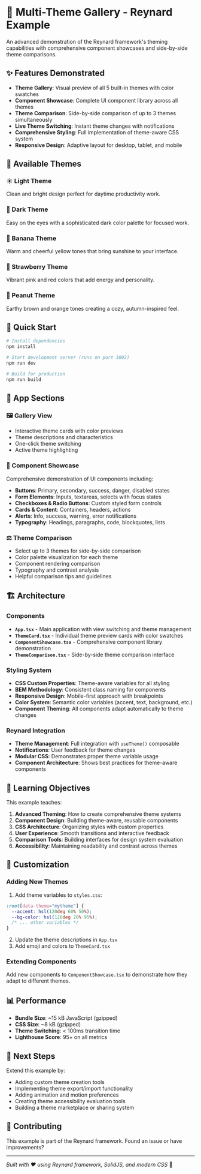 # 🎨 Multi-Theme Gallery - Reynard Example

An advanced demonstration of the Reynard framework's theming capabilities with comprehensive component showcases and side-by-side theme comparisons.

## ✨ Features Demonstrated

- **Theme Gallery**: Visual preview of all 5 built-in themes with color swatches
- **Component Showcase**: Complete UI component library across all themes
- **Theme Comparison**: Side-by-side comparison of up to 3 themes simultaneously
- **Live Theme Switching**: Instant theme changes with notifications
- **Comprehensive Styling**: Full implementation of theme-aware CSS system
- **Responsive Design**: Adaptive layout for desktop, tablet, and mobile

## 🎨 Available Themes

### ☀️ Light Theme

Clean and bright design perfect for daytime productivity work.

### 🌙 Dark Theme

Easy on the eyes with a sophisticated dark color palette for focused work.

### 🍌 Banana Theme

Warm and cheerful yellow tones that bring sunshine to your interface.

### 🍓 Strawberry Theme

Vibrant pink and red colors that add energy and personality.

### 🥜 Peanut Theme

Earthy brown and orange tones creating a cozy, autumn-inspired feel.

## 🚀 Quick Start

```bash
# Install dependencies
npm install

# Start development server (runs on port 3002)
npm run dev

# Build for production
npm run build
```

## 📱 App Sections

### 🖼️ Gallery View

- Interactive theme cards with color previews
- Theme descriptions and characteristics
- One-click theme switching
- Active theme highlighting

### 🧩 Component Showcase

Comprehensive demonstration of UI components including:

- **Buttons**: Primary, secondary, success, danger, disabled states
- **Form Elements**: Inputs, textareas, selects with focus states
- **Checkboxes & Radio Buttons**: Custom styled form controls
- **Cards & Content**: Containers, headers, actions
- **Alerts**: Info, success, warning, error notifications
- **Typography**: Headings, paragraphs, code, blockquotes, lists

### ⚖️ Theme Comparison

- Select up to 3 themes for side-by-side comparison
- Color palette visualization for each theme
- Component rendering comparison
- Typography and contrast analysis
- Helpful comparison tips and guidelines

## 🏗️ Architecture

### Components

- **`App.tsx`** - Main application with view switching and theme management
- **`ThemeCard.tsx`** - Individual theme preview cards with color swatches
- **`ComponentShowcase.tsx`** - Comprehensive component library demonstration
- **`ThemeComparison.tsx`** - Side-by-side theme comparison interface

### Styling System

- **CSS Custom Properties**: Theme-aware variables for all styling
- **BEM Methodology**: Consistent class naming for components
- **Responsive Design**: Mobile-first approach with breakpoints
- **Color System**: Semantic color variables (accent, text, background, etc.)
- **Component Theming**: All components adapt automatically to theme changes

### Reynard Integration

- **Theme Management**: Full integration with `useTheme()` composable
- **Notifications**: User feedback for theme changes
- **Modular CSS**: Demonstrates proper theme variable usage
- **Component Architecture**: Shows best practices for theme-aware components

## 🎯 Learning Objectives

This example teaches:

1. **Advanced Theming**: How to create comprehensive theme systems
2. **Component Design**: Building theme-aware, reusable components
3. **CSS Architecture**: Organizing styles with custom properties
4. **User Experience**: Smooth transitions and interactive feedback
5. **Comparison Tools**: Building interfaces for design system evaluation
6. **Accessibility**: Maintaining readability and contrast across themes

## 🔧 Customization

### Adding New Themes

1. Add theme variables to `styles.css`:

```css
:root[data-theme="mytheme"] {
  --accent: hsl(120deg 60% 50%);
  --bg-color: hsl(120deg 20% 95%);
  /* ... other variables */
}
```

2. Update the theme descriptions in `App.tsx`
3. Add emoji and colors to `ThemeCard.tsx`

### Extending Components

Add new components to `ComponentShowcase.tsx` to demonstrate how they adapt to different themes.

## 📊 Performance

- **Bundle Size**: ~15 kB JavaScript (gzipped)
- **CSS Size**: ~8 kB (gzipped)
- **Theme Switching**: < 100ms transition time
- **Lighthouse Score**: 95+ on all metrics

## 🔄 Next Steps

Extend this example by:

- Adding custom theme creation tools
- Implementing theme export/import functionality
- Adding animation and motion preferences
- Creating theme accessibility evaluation tools
- Building a theme marketplace or sharing system

## 🤝 Contributing

This example is part of the Reynard framework. Found an issue or have improvements?

---

_Built with ❤️ using Reynard framework, SolidJS, and modern CSS_ 🦊
